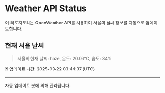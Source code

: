 
# Weather API Status

이 리포지토리는 OpenWeather API를 사용하여 서울의 날씨 정보를 자동으로 업데이트합니다.

## 현재 서울 날씨
> 서울의 현재 날씨: haze, 온도: 20.06°C, 습도: 34%

⏳ 업데이트 시간: 2025-03-22 03:44:37 (UTC)

---
자동 업데이트 봇에 의해 관리됩니다.
